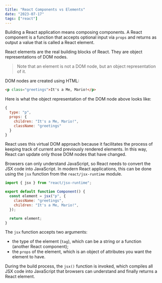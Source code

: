 ```yaml
---
title: "React Components vs Elements"
date: "2023-07-17"
tags: ["react"]
---
```


Building a React application means composing components. A React component is a function that accepts optional input via `props` and returns as output a value that is called a React element.

React elements are the real building blocks of React. They are object representations of DOM nodes.

> Note that an element is not a DOM node, but an object representation of it.

DOM nodes are created using HTML:

```html
<p class="greetings">It's a Me, Mario!</p>
```

Here is what the object representation of the DOM node above looks like:

```js
{
  type: "p",
  props: {
    children: "It's a Me, Mario!",
    className: "greetings"
  }
}
```

React uses this virtual DOM approach because it facilitates the process of keeping track of current and previously rendered elements. In this way, React can update only those DOM nodes that have changed.

Browsers can only understand JavaScript, so React needs to convert the JSX code into JavaScript. In modern React applications, this can be done using the `jsx` function from the `react/jsx-runtime` module.

```js
import { jsx } from "react/jsx-runtime";

export default function Component() {
  const element = jsx("p", {
    className: "greetings",
    children: "It's a Me, Mario!",
  });

  return element;
}
```

The `jsx` function accepts two arguments:

- the type of the element (`tag`), which can be a string or a function (another React component);
- the `props` of the element, which is an object of attributes you want the element to have.

During the build process, the `jsx()` function is invoked, which compiles all JSX code into JavaScript that browsers can understand and finally returns a React element.

